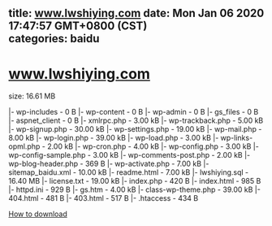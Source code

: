 
title: www.lwshiying.com
date: Mon Jan 06 2020 17:47:57 GMT+0800 (CST)    
categories: baidu
---

# www.lwshiying.com
size: 16.61 MB
 
 
|- wp-includes - 0 B
|- wp-content - 0 B
|- wp-admin - 0 B
|- gs_files - 0 B
|- aspnet_client - 0 B
|- xmlrpc.php - 3.00 kB
|- wp-trackback.php - 5.00 kB
|- wp-signup.php - 30.00 kB
|- wp-settings.php - 19.00 kB
|- wp-mail.php - 8.00 kB
|- wp-login.php - 39.00 kB
|- wp-load.php - 3.00 kB
|- wp-links-opml.php - 2.00 kB
|- wp-cron.php - 4.00 kB
|- wp-config.php - 3.00 kB
|- wp-config-sample.php - 3.00 kB
|- wp-comments-post.php - 2.00 kB
|- wp-blog-header.php - 369 B
|- wp-activate.php - 7.00 kB
|- sitemap_baidu.xml - 10.00 kB
|- readme.html - 7.00 kB
|- lwshiying.sql - 16.40 MB
|- license.txt - 19.00 kB
|- index.php - 420 B
|- index.html - 985 B
|- httpd.ini - 929 B
|- gs.htm - 4.00 kB
|- class-wp-theme.php - 39.00 kB
|- 404.html - 481 B
|- 403.html - 517 B
|- .htaccess - 434 B

[How to download](https://bpcam.bemobtrk.com/go/2ceec3aa-1ca2-46d6-b9ff-aaa5c184517c?jno=4541)